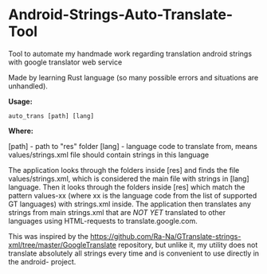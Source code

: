 
# Android-Strings-Auto-Translate-Tool

Tool to automate my handmade work regarding translation android strings with google translator web service

Made by learning Rust language (so many possible errors and situations are unhandled).

**Usage:**

    auto_trans [path] [lang]

**Where:**

[path] - path to "res" folder
[lang] - language code to translate from, means values/strings.xml file should contain strings in this language

The application looks through the folders inside [res] and finds the file values/strings.xml, which is considered the main file with strings in [lang] language. Then it looks through the folders inside [res] which match the pattern values-xx (where xx is the language code from the list of supported GT languages) with strings.xml inside.
The application then translates any strings from main strings.xml that are *NOT YET* translated to other languages using HTML-requests to translate.google.com.

This was inspired by the https://github.com/Ra-Na/GTranslate-strings-xml/tree/master/GoogleTranslate repository, but unlike it, my utility does not translate absolutely all strings every time and is convenient to use directly in the android- project.